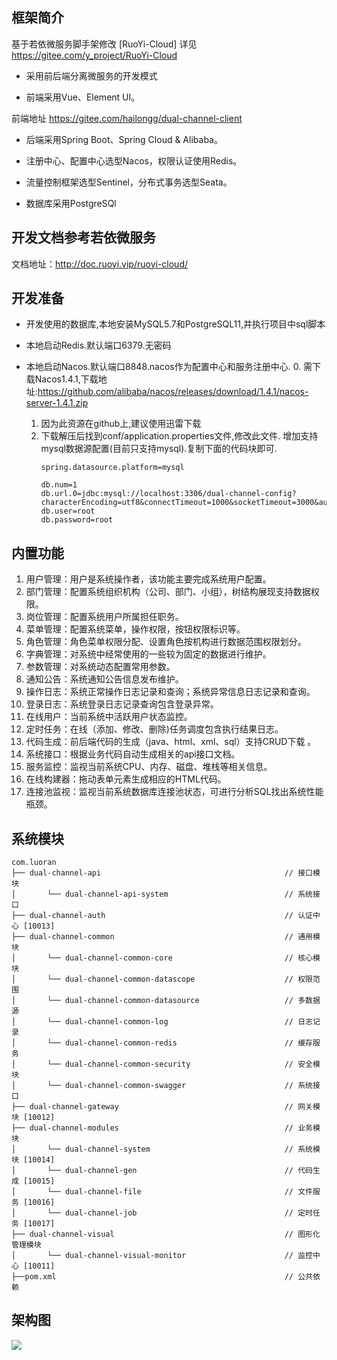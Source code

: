 ## 框架简介

基于若依微服务脚手架修改 [RuoYi-Cloud] 
详见 https://gitee.com/y_project/RuoYi-Cloud




* 采用前后端分离微服务的开发模式

* 前端采用Vue、Element UI。

前端地址 https://gitee.com/hailongg/dual-channel-client

* 后端采用Spring Boot、Spring Cloud & Alibaba。

* 注册中心、配置中心选型Nacos，权限认证使用Redis。

* 流量控制框架选型Sentinel，分布式事务选型Seata。

* 数据库采用PostgreSQl

## 开发文档参考若依微服务

文档地址：http://doc.ruoyi.vip/ruoyi-cloud/



## 开发准备

* 开发使用的数据库,本地安装MySQL5.7和PostgreSQL11,并执行项目中sql脚本


* 本地启动Redis.默认端口6379.无密码


* 本地启动Nacos.默认端口8848.nacos作为配置中心和服务注册中心.
    0. 需下载Nacos1.4.1,下载地址:https://github.com/alibaba/nacos/releases/download/1.4.1/nacos-server-1.4.1.zip
    1. 因为此资源在github上,建议使用迅雷下载
    2. 下载解压后找到conf/application.properties文件,修改此文件.
        增加支持mysql数据源配置(目前只支持mysql).复制下面的代码块即可.
        ```
        spring.datasource.platform=mysql

        db.num=1
        db.url.0=jdbc:mysql://localhost:3306/dual-channel-config?characterEncoding=utf8&connectTimeout=1000&socketTimeout=3000&autoReconnect=true
        db.user=root
        db.password=root
        ```



## 内置功能

1.  用户管理：用户是系统操作者，该功能主要完成系统用户配置。
2.  部门管理：配置系统组织机构（公司、部门、小组），树结构展现支持数据权限。
3.  岗位管理：配置系统用户所属担任职务。
4.  菜单管理：配置系统菜单，操作权限，按钮权限标识等。
5.  角色管理：角色菜单权限分配、设置角色按机构进行数据范围权限划分。
6.  字典管理：对系统中经常使用的一些较为固定的数据进行维护。
7.  参数管理：对系统动态配置常用参数。
8.  通知公告：系统通知公告信息发布维护。
9.  操作日志：系统正常操作日志记录和查询；系统异常信息日志记录和查询。
10. 登录日志：系统登录日志记录查询包含登录异常。
11. 在线用户：当前系统中活跃用户状态监控。
12. 定时任务：在线（添加、修改、删除)任务调度包含执行结果日志。
13. 代码生成：前后端代码的生成（java、html、xml、sql）支持CRUD下载 。
14. 系统接口：根据业务代码自动生成相关的api接口文档。
15. 服务监控：监视当前系统CPU、内存、磁盘、堆栈等相关信息。
16. 在线构建器：拖动表单元素生成相应的HTML代码。
17. 连接池监视：监视当前系统数据库连接池状态，可进行分析SQL找出系统性能瓶颈。


## 系统模块

~~~
com.luoran     
├── dual-channel-api                                         // 接口模块
│       └── dual-channel-api-system                          // 系统接口
├── dual-channel-auth                                        // 认证中心 [10013]
├── dual-channel-common                                      // 通用模块
│       └── dual-channel-common-core                         // 核心模块
│       └── dual-channel-common-datascope                    // 权限范围
│       └── dual-channel-common-datasource                   // 多数据源
│       └── dual-channel-common-log                          // 日志记录
│       └── dual-channel-common-redis                        // 缓存服务
│       └── dual-channel-common-security                     // 安全模块
│       └── dual-channel-common-swagger                      // 系统接口
├── dual-channel-gateway                                     // 网关模块 [10012]
├── dual-channel-modules                                     // 业务模块
│       └── dual-channel-system                              // 系统模块 [10014]
│       └── dual-channel-gen                                 // 代码生成 [10015]
│       └── dual-channel-file                                // 文件服务 [10016]
│       └── dual-channel-job                                 // 定时任务 [10017]
├── dual-channel-visual                                      // 图形化管理模块
│       └── dual-channel-visual-monitor                      // 监控中心 [10011]
├──pom.xml                                                   // 公共依赖
~~~

## 架构图

<img src="https://oscimg.oschina.net/oscnet/up-82e9722ecb846786405a904bafcf19f73f3.png"/>
